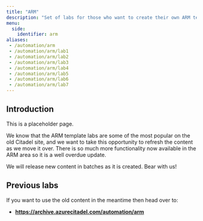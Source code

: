 ```yaml
---
title: "ARM"
description: "Set of labs for those who want to create their own ARM templates."
menu:
  side:
    identifier: arm
aliases:
 - /automation/arm
 - /automation/arm/lab1
 - /automation/arm/lab2
 - /automation/arm/lab3
 - /automation/arm/lab4
 - /automation/arm/lab5
 - /automation/arm/lab6
 - /automation/arm/lab7
---
```


## Introduction

This is a placeholder page.

We know that the ARM template labs are some of the most popular on the old Citadel site, and we want to take this opportunity to refresh the content as we move it over. There is so much more functionality now available in the ARM area so it is a well overdue update.

We will release new content in batches as it is created. Bear with us!

## Previous labs

If you want to use the old content in the meantime then head over to:

* **<https://archive.azurecitadel.com/automation/arm>**
